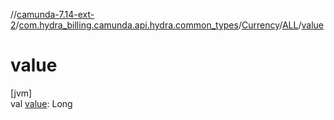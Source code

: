 //[camunda-7.14-ext-2](../../../../index.md)/[com.hydra_billing.camunda.api.hydra.common_types](../../index.md)/[Currency](../index.md)/[ALL](index.md)/[value](value.md)

# value

[jvm]\
val [value](value.md): Long
